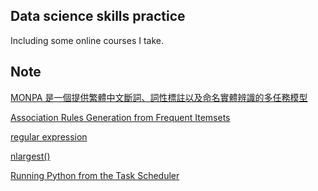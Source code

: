 Data science skills practice
---------------------------------
Including some online courses I take. 

Note
----------------------------------
[MONPA 是一個提供繁體中文斷詞、詞性標註以及命名實體辨識的多任務模型](https://pypi.org/project/monpa/)

[Association Rules Generation from Frequent Itemsets](http://rasbt.github.io/mlxtend/user_guide/frequent_patterns/association_rules/)

[regular expression](https://morvanzhou.github.io/tutorials/python-basic/basic/13-10-regular-expression/)

[nlargest()](https://zhuanlan.zhihu.com/p/30402355)

[Running Python from the Task Scheduler](https://jennaweng0621.pixnet.net/blog/post/404175047-%E4%BD%BF%E7%94%A8%E5%B7%A5%E4%BD%9C%E6%8E%92%E7%A8%8B%E5%99%A8%E5%9F%B7%E8%A1%8Canaconda%E7%92%B0%E5%A2%83%E7%9A%84%E7%A8%8B%E5%BC%8F)

